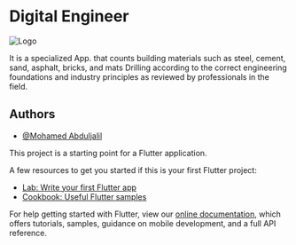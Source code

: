 # Digital Engineer
![Logo](https://user-images.githubusercontent.com/58517448/170734396-573730fa-564e-4763-a01e-9462ca6b90d1.png)

It is a specialized App. that counts building materials such as steel, cement, sand, asphalt, bricks, and mats Drilling according to the correct engineering foundations and industry principles as reviewed by professionals in the field.


## Authors

- [@Mohamed Abduljalil](https://github.com/Abduljalil2020)




This project is a starting point for a Flutter application.

A few resources to get you started if this is your first Flutter project:

- [Lab: Write your first Flutter app](https://flutter.dev/docs/get-started/codelab)
- [Cookbook: Useful Flutter samples](https://flutter.dev/docs/cookbook)

For help getting started with Flutter, view our
[online documentation](https://flutter.dev/docs), which offers tutorials, samples, guidance on
mobile development, and a full API reference.
